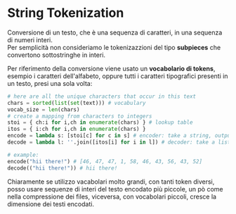 # String Tokenization

Conversione di un testo, che è una sequenza di caratteri, in una sequenza di numeri interi.  
Per semplicità non consideriamo le tokenizazzioni del tipo **subpieces** che convertono sottostringhe in interi.  

Per riferimento della conversione viene usato un **vocabolario di tokens**, esempio i caratteri dell'alfabeto, oppure tutti i caratteri tipografici presenti in un testo, presi una sola volta:  
```py
# here are all the unique characters that occur in this text
chars = sorted(list(set(text))) # vocabulary
vocab_size = len(chars)
# create a mapping from characters to integers
stoi = { ch:i for i,ch in enumerate(chars) } # lookup table
itos = { i:ch for i,ch in enumerate(chars) }
encode = lambda s: [stoi[c] for c in s] # encoder: take a string, output a list of integers
decode = lambda l: ''.join([itos[i] for i in l]) # decoder: take a list of integers, output a string

# example:
encode("hii there!") # [46, 47, 47, 1, 58, 46, 43, 56, 43, 52]
decode(("hii there!")) # hii there!

```
Chiaramente se utilizzo vacabolari molto grandi, con tanti token diversi, posso usare 
sequenze di interi del testo encodato più piccole, un pò come nella compressione dei files, viceversa, con vocabolari piccoli, cresce la dimensione dei testi encodati.  

